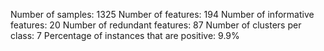 Number of samples: 1325
Number of features: 194
Number of informative features: 20
Number of redundant features: 87
Number of clusters per class: 7
Percentage of instances that are positive: 9.9% 

